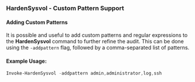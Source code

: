 ### HardenSysvol - Custom Pattern Support

#### Adding Custom Patterns

It is possible and useful to add custom patterns and regular expressions to the **HardenSysvol** command to further refine the audit. This can be done using the `-addpattern` flag, followed by a comma-separated list of patterns.

#### Example Usage:

```powershell
Invoke-HardenSysvol -addpattern admin,administrator,log,ssh
````
